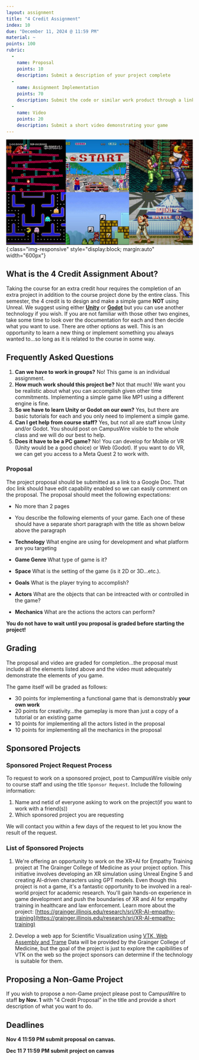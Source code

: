 ```yaml
---
layout: assignment
title: "4 Credit Assignment"
index: 10
due: "December 11, 2024 @ 11:59 PM"
material: ~
points: 100
rubric:
  -
    name: Proposal
    points: 10
    description: Submit a description of your project complete 
  - 
    name: Assignment Implementation
    points: 70
    description: Submit the code or similar work product through a link to a repo or compressed folder 
  -
    name: Video
    points: 20
    description: Submit a short video demonstrating your game
--- 
```

![UE5](/img/retrogames.jpg){:class="img-responsive" style="display:block; margin:auto" width="600px"}
## What is the 4 Credit Assignment About?
Taking the course for an extra credit hour requires the completion of an extra project in addition to the course project done by the entire class. 
This semester, the 4 credit is to design and make a simple game **NOT** using Unreal. We suggest using either **[Unity](https://unity.com/learn)** or **[Godot](https://godotengine.org/)** but
you can use another technology if you wish. If you are not familiar with those other two engines, take some time to look over the documentation for each 
and then decide what you want to use. There are other options as well. This is an opportunity to learn a new thing or implement something you always wanted to...so long as it is related to the course in some way. 

## Frequently Asked Questions
1. **Can we have to work in groups?** No! This game is an individual assignment. 
2. **How much work should this project be?** Not that much! We want you be realistic about what you can accomplish given other time commitments. Implementing a simple game like MP1 using a different engine is fine.
3. **So we have to learn Unity or Godot on our own?** Yes, but there are basic tutorials for each and you only need to implement a simple game.
4. **Can I get help from course staff?** Yes, but not all are staff know Unity and/or Godot. You should post on CampusWire visible to the whole class and we will do our best to help.
5. **Does it have to be a PC game?** No! You can develop for Mobile or VR (Unity would be a good choice) or Web (Godot). If you want to do VR, we can get you access to a Meta Quest 2 to work with.   

### Proposal

The project proposal should be submitted as a link to a Google Doc. That doc link should have edit capability enabled so we can easily comment on the proposal. The proposal should meet the following expectations:
+ No more than 2 pages
+ You describe the following elements of your game. Each one of these should have a separate short paragraph with the title as shown below above the paragraph

+ **Technology** What engine are using for development and what platform are you targeting
+ **Game Genre** What type of game is it?
+ **Space** What is the setting of the game (is it 2D or 3D...etc.).
+ **Goals** What is the player trying to accomplish?
+ **Actors** What are the objects that can be intreacted with or controlled in the game?
+ **Mechanics** What are the actions the actors can perform?
 
**You do not have to wait until you proposal is graded before starting the project!**

## Grading
The proposal and video are graded for completion...the proposal must include all the elements listed above and the video must adequately demonstrate the elements of you game.

The game itself will be graded as follows:
+ 30 points for implementing a functional game that is demonstrably **your own work**
+ 20 points for creativity...the gameplay is more than just a copy of a tutorial or an existing game
+ 10 points for implementing all the actors listed in the proposal
+ 10 points for implementing all the mechanics in the proposal 

## Sponsored Projects

### Sponsored Project Request Process
To request to work on a sponsored project, post to CampusWire visible only to course staff and using the title `Sponsor Request`. Include the following information:
1. Name and netid of everyone asking to work on the project(if you want to work with a friend(s))
2. Which sponsored project you are requesting

We will contact you within a few days of the request to let you know the result of the request.

### List of Sponsored Projects

1. We're offering an opportunity to work on the XR+AI for Empathy Training project at The Grainger College of Medicine as your project option. This initiative involves developing an XR simulation using Unreal Engine 5 and creating AI-driven characters using GPT models. Even though this project is not a game, it's a fantastic opportunity to be involved in a real-world project for academic research. You'll gain hands-on experience in game development and push the boundaries of XR and AI for empathy training in healthcare and law enforcement.
Learn more about the project: [https://grainger.illinois.edu/research/sri/XR-AI-empathy-training](https://grainger.illinois.edu/research/sri/XR-AI-empathy-training)

2. Develop a web app for Scientific Visualization using [VTK, Web Assembly and Trame](https://www.kitware.com/vtk-wasm-and-its-trame-integration/) Data will be provided by the Grainger College of Medicine, but the goal of the project is just to explore the capibilities of VTK on the web so the project sponsors can determine if the technology is suitable for them. 

## Proposing a Non-Game Project ##

If you wish to propose a non-Game project please post to CampusWire to staff **by Nov. 1** with "4 Credit Proposal" in the title and provide a short description of what you want to do.

## Deadlines
 
**Nov 4 11:59 PM submit proposal on canvas.**

**Dec 11 7 11:59 PM submit project on canvas**



